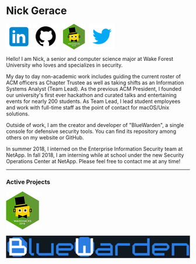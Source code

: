 # Nick Gerace

[<img src="home-linkedin.png" alt="linkedin" style="width: 70px;"/>](https://linkedin.com/in/nickgerace)
[<img src="home-github.png" alt="github" style="width: 70px;"/>](https://github.com/nickgerace)
&nbsp;
[<img src="home-wakehackslogo.png" alt="wakehackslogo" style="height: 70px;"/>](https://acm.cs.wfu.edu)
&nbsp;
[<img src="home-twitter.png" alt="twitter" style="width: 70px;"/>](https://twitter.com/nickagerace)

Hello! I am Nick, a senior and computer science major at Wake Forest University who loves and specializes in security. 

My day to day non-academic work includes guiding the current roster of ACM officers as Chapter Trustee as well as taking shifts as an Information Systems Analyst (Team Lead). As the previous ACM President, I founded our university's first ever hackathon and curated talks and entertaining events for nearly 200 students. As Team Lead, I lead student employees and work with full-time staff as the point of contact for macOS/Unix solutions.

Outside of work, I am the creator and developer of "BlueWarden", a single console for defensive security tools. You can find its repository among others on my website or GitHub.

In summer 2018, I interned on the Enterprise Information Security team at NetApp. In fall 2018, I am interning while at school under the new Security Operations Center at NetApp. Please feel free to contact me at any time!

---

### Active Projects

[<img src="home-wakehackslogo.png" alt="wakehackslogo" />](https://acm.cs.wfu.edu)

[<img src="home-bluewardenlogo.png" alt="bluewardenlogo" style="width: 576px;" style="height: 70px;"/>](https://github.com/nickgerace/bluewarden)
